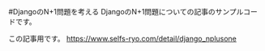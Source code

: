 #DjangoのN+1問題を考える
DjangoのN+1問題についての記事のサンプルコードです。

この記事用です。 https://www.selfs-ryo.com/detail/django_nplusone

